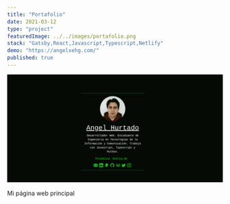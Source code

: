 ```yaml
---
title: "Portafolio"
date: 2021-03-12
type: "project"
featuredImage: ../../images/portafolio.png
stack: "Gatsby,React,Javascript,Typescript,Netlify"
demo: "https://angelxehg.com/"
published: true
---
```


![Imagen](../../images/portafolio.png)

Mi página web principal
